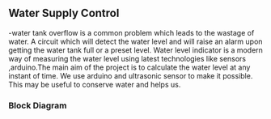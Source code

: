 ## Water Supply Control
-water tank overflow is a common problem which leads to the wastage of water. A circuit which will detect the water level and will raise an alarm upon getting the water tank full or a preset level. Water level indicator is a modern way of measuring the water level using latest technologies like sensors ,arduino.The main aim of the project is to calculate the water level at any instant of time. We use arduino and ultrasonic sensor to make it possible. This may be useful to conserve water and helps us.

### Block Diagram
